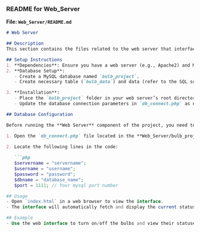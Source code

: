 
### README for Web_Server

**File: `Web_Server/README.md`**

```markdown
# Web Server

## Description
This section contains the files related to the web server that interfaces with both the Arduino and the gesture recognition system. It includes PHP scripts to manage database connections and fetch bulb status data.

## Setup Instructions
1. **Dependencies**: Ensure you have a web server (e.g., Apache2) and MySQL installed.
2. **Database Setup**:
   - Create a MySQL database named `bulb_project`.
   - Create necessary table (`bulb_data`) and data (refer to the SQL scripts if available).

3. **Installation**:
   - Place the `bulb_project` folder in your web server’s root directory (e.g., `/var/www/html/` for Apache).
   - Update the database connection parameters in `db_connect.php` as needed.

## Database Configuration

Before running the **Web Server** component of the project, you need to set up the database connection parameters in the `db_connect.php` file. Follow these instructions:

1. Open the `db_connect.php` file located in the **Web_Server/bulb_project/** directory.
   
2. Locate the following lines in the code:

   ```php
   $servername = "servername";
   $username = "username";
   $password = "password";
   $dbname = "database_name";
   $port = 1111; // Your mysql port number 

## Usage
- Open `index.html` in a web browser to view the interface.
- The interface will automatically fetch and display the current status of the bulbs from the database.

## Example
- Use the web interface to turn on/off the bulbs and view their statuses in real-time.
